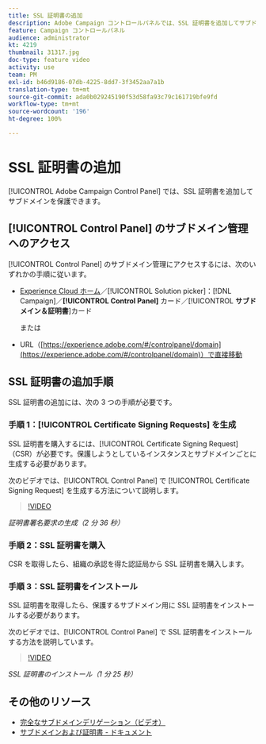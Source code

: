 ```yaml
---
title: SSL 証明書の追加
description: Adobe Campaign コントロールパネルでは、SSL 証明書を追加してサブドメインを保護できます。
feature: Campaign コントロールパネル
audience: administrator
kt: 4219
thumbnail: 31317.jpg
doc-type: feature video
activity: use
team: PM
exl-id: b46d9186-07db-4225-8dd7-3f3452aa7a1b
translation-type: tm+mt
source-git-commit: ada0b029245190f53d58fa93c79c161719bfe9fd
workflow-type: tm+mt
source-wordcount: '196'
ht-degree: 100%

---
```


# SSL 証明書の追加

[!UICONTROL Adobe Campaign Control Panel] では、SSL 証明書を追加してサブドメインを保護できます。

## [!UICONTROL Control Panel] のサブドメイン管理へのアクセス

[!UICONTROL Control Panel] のサブドメイン管理にアクセスするには、次のいずれかの手順に従います。

* [Experience Cloud ホーム](https://experience.adobe.com/#/home)／[!UICONTROL Solution picker]：[!DNL Campaign]／**[!UICONTROL Control Panel]** カード／[!UICONTROL **サブドメイン＆証明書**]&#x200B;カード

   または
* URL（[https://experience.adobe.com/#/controlpanel/domain](https://experience.adobe.com/#/controlpanel/domain)）で直接移動

## SSL 証明書の追加手順

SSL 証明書の追加には、次の 3 つの手順が必要です。

### 手順 1：[!UICONTROL Certificate Signing Requests] を生成

SSL 証明書を購入するには、[!UICONTROL Certificate Signing Request]（CSR）が必要です。保護しようとしているインスタンスとサブドメインごとに生成する必要があります。

次のビデオでは、[!UICONTROL Control Panel] で [!UICONTROL Certificate Signing Request] を生成する方法について説明します。

>[!VIDEO](https://video.tv.adobe.com/v/31317?quality=12)

*証明書署名要求の生成（2 分 36 秒）*

### 手順 2：SSL 証明書を購入

CSR を取得したら、組織の承認を得た認証局から SSL 証明書を購入します。

### 手順 3：SSL 証明書をインストール

SSL 証明書を取得したら、保護するサブドメイン用に SSL 証明書をインストールする必要があります。

次のビデオでは、[!UICONTROL Control Panel] で SSL 証明書をインストールする方法を説明しています。

>[!VIDEO](https://video.tv.adobe.com/v/31166?quality=12)

*SSL 証明書のインストール（1 分 25 秒）*

## その他のリソース

* [完全なサブドメインデリゲーション（ビデオ）](./subdomain-delegation.md)
* [サブドメインおよび証明書 - ドキュメント](https://docs.adobe.com/content/help/ja-JP/control-panel/using/subdomains-and-certificates/renewing-subdomain-certificate.html)

